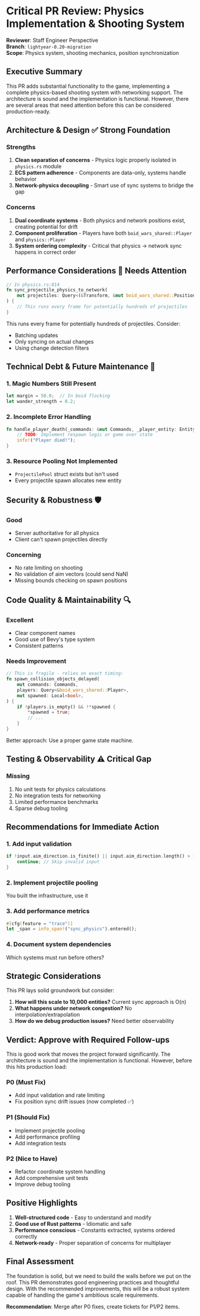 # Critical PR Review: Physics Implementation & Shooting System

**Reviewer**: Staff Engineer Perspective  
**Branch**: `lightyear-0.20-migration`  
**Scope**: Physics system, shooting mechanics, position synchronization

## Executive Summary

This PR adds substantial functionality to the game, implementing a complete physics-based shooting system with networking support. The architecture is sound and the implementation is functional. However, there are several areas that need attention before this can be considered production-ready.

## Architecture & Design ✅ Strong Foundation

### Strengths

1. **Clean separation of concerns** - Physics logic properly isolated in `physics.rs` module
2. **ECS pattern adherence** - Components are data-only, systems handle behavior  
3. **Network-physics decoupling** - Smart use of sync systems to bridge the gap

### Concerns

1. **Dual coordinate systems** - Both physics and network positions exist, creating potential for drift
2. **Component proliferation** - Players have both `boid_wars_shared::Player` and `physics::Player`
3. **System ordering complexity** - Critical that physics → network sync happens in correct order

## Performance Considerations 🚨 Needs Attention

```rust
// In physics.rs:814
fn sync_projectile_physics_to_network(
    mut projectiles: Query<(&Transform, &mut boid_wars_shared::Position, &bevy_rapier2d::dynamics::Velocity, &mut boid_wars_shared::Velocity), (With<Projectile>, With<boid_wars_shared::Projectile>)>,
) {
    // This runs every frame for potentially hundreds of projectiles
}
```

This runs every frame for potentially hundreds of projectiles. Consider:
- Batching updates
- Only syncing on actual changes  
- Using change detection filters

## Technical Debt & Future Maintenance 📝

### 1. Magic Numbers Still Present

```rust
let margin = 50.0;  // In boid flocking
let wander_strength = 0.2;
```

### 2. Incomplete Error Handling

```rust
fn handle_player_death(_commands: &mut Commands, _player_entity: Entity) {
    // TODO: Implement respawn logic or game over state
    info!("Player died!");
}
```

### 3. Resource Pooling Not Implemented

- `ProjectilePool` struct exists but isn't used
- Every projectile spawn allocates new entity

## Security & Robustness 🛡️

### Good
- Server authoritative for all physics
- Client can't spawn projectiles directly

### Concerning
- No rate limiting on shooting
- No validation of aim vectors (could send NaN)
- Missing bounds checking on spawn positions

## Code Quality & Maintainability 🔍

### Excellent
- Clear component names
- Good use of Bevy's type system
- Consistent patterns

### Needs Improvement

```rust
// This is fragile - relies on exact timing:
fn spawn_collision_objects_delayed(
    mut commands: Commands,
    players: Query<&boid_wars_shared::Player>,
    mut spawned: Local<bool>,
) {
    if !players.is_empty() && !*spawned {
        *spawned = true;
        // ...
    }
}
```

Better approach: Use a proper game state machine.

## Testing & Observability ⚠️ Critical Gap

### Missing
1. No unit tests for physics calculations
2. No integration tests for networking
3. Limited performance benchmarks
4. Sparse debug tooling

## Recommendations for Immediate Action

### 1. Add input validation

```rust
if !input.aim_direction.is_finite() || input.aim_direction.length() > 1.1 {
    continue; // Skip invalid input
}
```

### 2. Implement projectile pooling
You built the infrastructure, use it

### 3. Add performance metrics

```rust
#[cfg(feature = "trace")]
let _span = info_span!("sync_physics").entered();
```

### 4. Document system dependencies
Which systems must run before others?

## Strategic Considerations

This PR lays solid groundwork but consider:

1. **How will this scale to 10,000 entities?** Current sync approach is O(n)
2. **What happens under network congestion?** No interpolation/extrapolation
3. **How do we debug production issues?** Need better observability

## Verdict: Approve with Required Follow-ups

This is good work that moves the project forward significantly. The architecture is sound and the implementation is functional. However, before this hits production load:

### P0 (Must Fix)
- Add input validation and rate limiting
- Fix position sync drift issues (now completed ✅)

### P1 (Should Fix)
- Implement projectile pooling
- Add performance profiling
- Add integration tests

### P2 (Nice to Have)
- Refactor coordinate system handling
- Add comprehensive unit tests
- Improve debug tooling

## Positive Highlights

1. **Well-structured code** - Easy to understand and modify
2. **Good use of Rust patterns** - Idiomatic and safe
3. **Performance conscious** - Constants extracted, systems ordered correctly
4. **Network-ready** - Proper separation of concerns for multiplayer

## Final Assessment

The foundation is solid, but we need to build the walls before we put on the roof. This PR demonstrates good engineering practices and thoughtful design. With the recommended improvements, this will be a robust system capable of handling the game's ambitious scale requirements.

**Recommendation**: Merge after P0 fixes, create tickets for P1/P2 items.